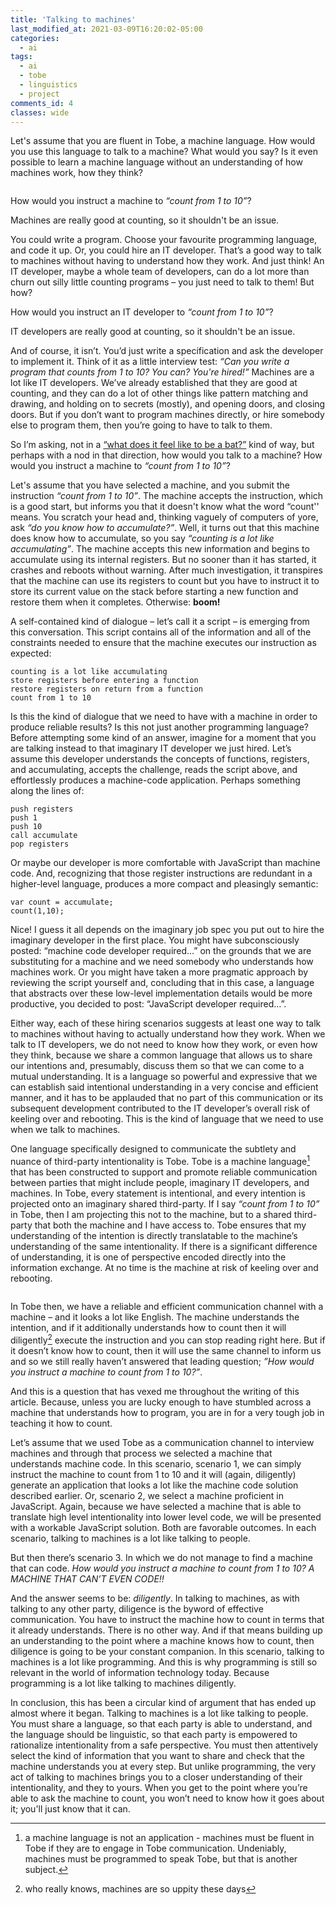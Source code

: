 ```yaml
---
title: 'Talking to machines'
last_modified_at: 2021-03-09T16:20:02-05:00
categories:
  - ai
tags:
  - ai
  - tobe
  - linguistics
  - project
comments_id: 4
classes: wide
---
```


Let's assume that you are fluent in Tobe, a machine language. How would you use this language to talk to a machine? What would you say? Is it even possible to learn a machine language without an understanding of how machines work, how they think?

<img class="align-center" src="{{ site.url }}{{ site.baseurl }}/assets/images/talking-to-machines/CD998A14-A6B2-4EB5-ADD7-768FDA1C0610_4_5005_c.jpeg" alt="">

How would you instruct a machine to _“count from 1 to 10”_?

Machines are really good at counting, so it shouldn't be an issue.

You could write a program. Choose your favourite programming language, and code it up. Or, you could hire an IT developer. That’s a good way to talk to machines without having to understand how they work. And just think! An IT developer, maybe a whole team of developers, can do a lot more than churn out silly little counting programs – you just need to talk to them! But how?

How would you instruct an IT developer to _“count from 1 to 10”_?

IT developers are really good at counting, so it shouldn't be an issue.

And of course, it isn’t. You’d just write a specification and ask the developer to implement it. Think of it as a little interview test: _“Can you write a program that counts from 1 to 10? You can? You're hired!”_ Machines are a lot like IT developers. We’ve already established that they are good at counting, and they can do a lot of other things like pattern matching and drawing, and holding on to secrets (mostly), and opening doors, and closing doors. But if you don’t want to program machines directly, or hire somebody else to program them, then you’re going to have to talk to them.

So I’m asking, not in a [“what does it feel like to be a bat?”](https://en.wikipedia.org/wiki/What_Is_It_Like_to_Be_a_Bat) kind of way, but perhaps with a nod in that direction, how would you talk to a machine? How would you instruct a machine to _“count from 1 to 10”_?

Let's assume that you have selected a machine, and you submit the instruction _“count from 1 to 10”_. The machine accepts the instruction, which is a good start, but informs you that it doesn't know what the word “count'' means. You scratch your head and, thinking vaguely of computers of yore, ask _“do you know how to accumulate?”_. Well, it turns out that this machine does know how to accumulate, so you say _“counting is a lot like accumulating”_. The machine accepts this new information and begins to accumulate using its internal registers. But no sooner than it has started, it crashes and reboots without warning. After much investigation, it transpires that the machine can use its registers to count but you have to instruct it to store its current value on the stack before starting a new function and restore them when it completes. Otherwise: **boom!**

A self-contained kind of dialogue – let’s call it a script – is emerging from this conversation. This script contains all of the information and all of the constraints needed to ensure that the machine executes our instruction as expected:

    counting is a lot like accumulating
    store registers before entering a function
    restore registers on return from a function
    count from 1 to 10

Is this the kind of dialogue that we need to have with a machine in order to produce reliable results? Is this not just another programming language? Before attempting some kind of an answer, imagine for a moment that you are talking instead to that imaginary IT developer we just hired. Let’s assume this developer understands the concepts of functions, registers, and accumulating, accepts the challenge, reads the script above, and effortlessly produces a machine-code application. Perhaps something along the lines of:

```
push registers
push 1
push 10
call accumulate
pop registers
```

Or maybe our developer is more comfortable with JavaScript than machine code. And, recognizing that those register instructions are redundant in a higher-level language, produces a more compact and pleasingly semantic:

```
var count = accumulate;
count(1,10);
```

Nice! I guess it all depends on the imaginary job spec you put out to hire the imaginary developer in the first place. You might have subconsciously posted: “machine code developer required…” on the grounds that we are substituting for a machine and we need somebody who understands how machines work. Or you might have taken a more pragmatic approach by reviewing the script yourself and, concluding that in this case, a language that abstracts over these low-level implementation details would be more productive, you decided to post: “JavaScript developer required…”.

Either way, each of these hiring scenarios suggests at least one way to talk to machines without having to actually understand how they work. When we talk to IT developers, we do not need to know how they work, or even how they think, because we share a common language that allows us to share our intentions and, presumably, discuss them so that we can come to a mutual understanding. It is a language so powerful and expressive that we can establish said intentional understanding in a very concise and efficient manner, and it has to be applauded that no part of this communication or its subsequent development contributed to the IT developer’s overall risk of keeling over and rebooting. This is the kind of language that we need to use when we talk to machines.

One language specifically designed to communicate the subtlety and nuance of third-party intentionality is Tobe. Tobe is a machine language[^1] that has been constructed to support and promote reliable communication between parties that might include people, imaginary IT developers, and machines. In Tobe, every statement is intentional, and every intention is projected onto an imaginary shared third-party. If I say _“count from 1 to 10”_ in Tobe, then I am projecting this not to the machine, but to a shared third-party that both the machine and I have access to. Tobe ensures that my understanding of the intention is directly translatable to the machine’s understanding of the same intentionality. If there is a significant difference of understanding, it is one of perspective encoded directly into the information exchange. At no time is the machine at risk of keeling over and rebooting.

<img class="align-center" src="{{ site.url }}{{ site.baseurl }}/assets/images/talking-to-machines/8E64EFB8-B2DB-41B2-AD9E-FDD8CF889B9E_4_5005_c.jpeg" alt="">

In Tobe then, we have a reliable and efficient communication channel with a machine – and it looks a lot like English. The machine understands the intention, and if it additionally understands how to count then it will diligently[^2] execute the instruction and you can stop reading right here. But if it doesn’t know how to count, then it will use the same channel to inform us and so we still really haven’t answered that leading question; _”How would you instruct a machine to count from 1 to 10?”_.

And this is a question that has vexed me throughout the writing of this article. Because, unless you are lucky enough to have stumbled across a machine that understands how to program, you are in for a very tough job in teaching it how to count.

Let’s assume that we used Tobe as a communication channel to interview machines and through that process we selected a machine that understands machine code. In this scenario, scenario 1, we can simply instruct the machine to count from 1 to 10 and it will (again, diligently) generate an application that looks a lot like the machine code solution described earlier. Or, scenario 2, we select a machine proficient in JavaScript. Again, because we have selected a machine that is able to translate high level intentionality into lower level code, we will be presented with a workable JavaScript solution. Both are favorable outcomes. In each scenario, talking to machines is a lot like talking to people.

But then there’s scenario 3. In which we do not manage to find a machine that can code. _How would you instruct a machine to count from 1 to 10? A MACHINE THAT CAN’T EVEN CODE!!_

And the answer seems to be: _diligently_. In talking to machines, as with talking to any other party, diligence is the byword of effective communication. You have to instruct the machine how to count in terms that it already understands. There is no other way. And if that means building up an understanding to the point where a machine knows how to count, then diligence is going to be your constant companion. In this scenario, talking to machines is a lot like programming. And this is why programming is still so relevant in the world of information technology today. Because programming is a lot like talking to machines diligently.

In conclusion, this has been a circular kind of argument that has ended up almost where it began. Talking to machines is a lot like talking to people. You must share a language, so that each party is able to understand, and the language should be linguistic, so that each party is empowered to rationalize intentionality from a safe perspective. You must then attentively select the kind of information that you want to share and check that the machine understands you at every step. But unlike programming, the very act of talking to machines brings you to a closer understanding of their intentionality, and they to yours. When you get to the point where you’re able to ask the machine to count, you won’t need to know how it goes about it; you'll just know that it can.

[^1]: a machine language is not an application - machines must be fluent in Tobe if they are to engage in Tobe communication. Undeniably, machines must be programmed to speak Tobe, but that is another subject.
[^2]: who really knows, machines are so uppity these days
